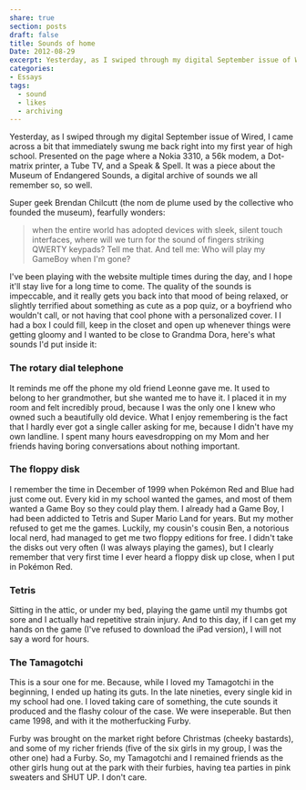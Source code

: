 ```yaml
---
share: true
section: posts
draft: false
title: Sounds of home
Date: 2012-08-29
excerpt: Yesterday, as I swiped through my digital September issue of Wired, I came across a bit that immediately swung me back right into my first year of high school. Presented on the page where a Nokia 3310, a 56k modem, a Dot-matrix printer, a Tube TV, and a Speak & Spell. It was a piece about the Museum of Endangered Sounds, a digital archive of sounds we all remember so, so well.
categories:
- Essays
tags:
  - sound
  - likes
  - archiving
---
```



Yesterday, as I swiped through my digital September issue of Wired, I came across a bit that immediately swung me back right into my first year of high school. Presented on the page where a Nokia 3310, a 56k modem, a Dot-matrix printer, a Tube TV, and a Speak & Spell. It was a piece about the Museum of Endangered Sounds, a digital archive of sounds we all remember so, so well.

Super geek Brendan Chilcutt (the nom de plume used by the collective who founded the museum), fearfully wonders:

>when the entire world has adopted devices with sleek, silent touch interfaces, where will we turn for the sound of fingers striking QWERTY keypads? Tell me that. And tell me: Who will play my GameBoy when I'm gone?

I've been playing with the website multiple times during the day, and I hope it'll stay live for a long time to come. The quality of the sounds is impeccable, and it really gets you back into that mood of being relaxed, or slightly terrified about something as cute as a pop quiz, or a boyfriend who wouldn't call, or not having that cool phone with a personalized cover. I  I had a box I could fill, keep in the closet and open up whenever things were getting gloomy and I wanted to be close to Grandma Dora, here's what sounds I'd put inside it:

### The rotary dial telephone
It reminds me off the phone my old friend Leonne gave me. It used to belong to her grandmother, but she wanted me to have it. I placed it in my room and felt incredibly proud, because I was the only one I knew who owned such a beautifully old device. What I enjoy remembering is the fact that I hardly ever got a single caller asking for me, because I didn't have my own landline. I spent many hours eavesdropping on my Mom and her friends having boring conversations about nothing important.

### The floppy disk
I remember the time in December of 1999 when Pokémon Red and Blue had just come out. Every kid in my school wanted the games, and most of them wanted a Game Boy so they could play them. I already had a Game Boy, I had been addicted to Tetris and Super Mario Land for years. But my mother refused to get me the games. Luckily, my cousin's cousin Ben, a notorious local nerd, had managed to get me two floppy editions for free. I didn't take the disks out very often (I was always playing the games), but I clearly remember that very first time I ever heard a floppy disk up close, when I put in Pokémon Red.

### Tetris
Sitting in the attic, or under my bed, playing the game until my thumbs got sore and I actually had repetitive strain injury. And to this day, if I can get my hands on the game (I've refused to download the iPad version), I will not say a word for hours.

### The Tamagotchi
This is a sour one for me. Because, while I loved my Tamagotchi in the beginning, I ended up hating its guts. In the late nineties, every single kid in my school had one. I loved taking care of something, the cute sounds it produced and the flashy colour of the case. We were inseperable. But then came 1998, and with it the motherfucking Furby.

Furby was brought on the market right before Christmas (cheeky bastards), and some of my richer friends (five of the six girls in my group, I was the other one) had a Furby. So, my Tamagotchi and I remained friends as the other girls hung out at the park with their furbies, having tea parties in pink sweaters and SHUT UP. I don't care.